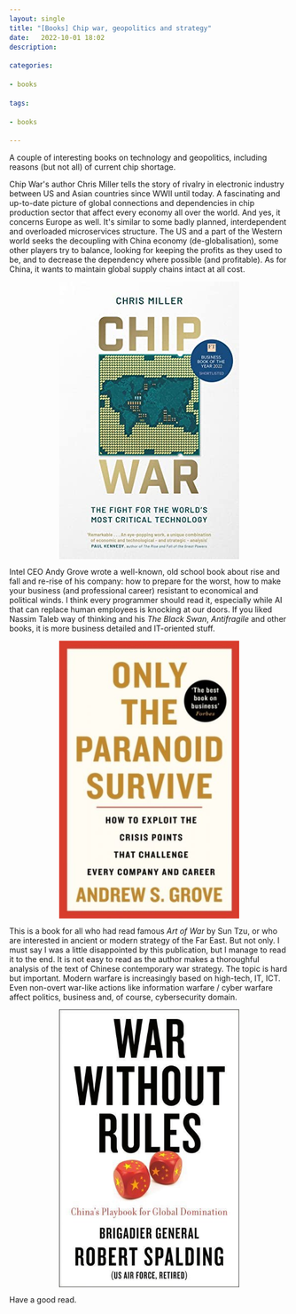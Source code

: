 ```yaml
---
layout: single
title: "[Books] Chip war, geopolitics and strategy"
date:   2022-10-01 18:02
description:

categories:

- books

tags:

- books

---
```


A couple of interesting books on technology and geopolitics, including reasons (but not all) of current chip shortage.

Chip War's author Chris Miller tells the story of rivalry in electronic industry between US and Asian countries since WWII until today. 
A fascinating and up-to-date picture of global connections and dependencies in chip production sector that affect every economy all over the world.
And yes, it concerns Europe as well. It's similar to some badly planned, interdependent and overloaded microservices structure.
The US and a part of the Western world seeks the decoupling with China economy (de-globalisation), some other players try to balance, looking for keeping the profits as they used to be,
and to decrease the dependency where possible (and profitable). As for China, it wants to maintain global supply chains intact at all cost.


<img src="/assets/images/chip_war_chris_miller.jpg"  alt="Chip War Chris Miller book cover" style="display: block; margin: auto;" width="325" height="500">


Intel CEO Andy Grove wrote a well-known, old school book about rise and fall and re-rise of his company: how to prepare for the worst, how to make your business (and professional career) resistant to economical and political winds.
I think every programmer should read it, especially while AI that can replace human employees is knocking at our doors. If you liked Nassim Taleb way of thinking and his *The Black Swan*, *Antifragile* and other books, it is more business detailed 
and IT-oriented stuff.


<img src="/assets/images/only_the_paranoid_survive_andy_grove.jpg"  alt="Only the Paranoid Survive Andy Grove book cover" style="display: block; margin: auto;" width="325" height="500">


This is a book for all who had read famous *Art of War* by Sun Tzu, or who are interested in ancient or modern strategy of the Far East. But not only. I must say I was a little disappointed by this publication, but I manage to read it to the end.
It is not easy to read as the author makes a thoroughful analysis of the text of Chinese contemporary war strategy. The topic is hard but important. Modern warfare is increasingly based on high-tech, IT, ICT. Even non-overt war-like actions like 
information warfare / cyber warfare affect politics, business and, of course, cybersecurity domain. 


<img src="/assets/images/war_without_rules_robert_spalding.jpg"  alt="War Without Rules book cover" style="display: block; margin: auto;" width="325" height="500">


Have a good read.